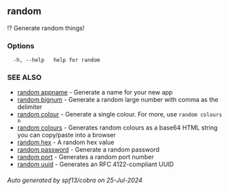 ## random

⁉️ Generate random things!

### Options

```
  -h, --help   help for random
```

### SEE ALSO

* [random appname](random_appname.md)	 - Generate a name for your new app
* [random bignum](random_bignum.md)	 - Generate a random large number with comma as the delimiter
* [random colour](random_colour.md)	 - Generate a single colour. For more, use `random colours n`
* [random colours](random_colours.md)	 - Generates random colours as a base64 HTML string you can copy/paste into a browser
* [random hex](random_hex.md)	 - A random hex value
* [random password](random_password.md)	 - Generate a random password
* [random port](random_port.md)	 - Generates a random port number
* [random uuid](random_uuid.md)	 - Generates an RFC 4122-compliant UUID

###### Auto generated by spf13/cobra on 25-Jul-2024
